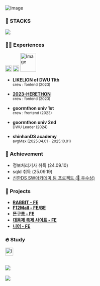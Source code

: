 
##
![Image](https://github.com/user-attachments/assets/7c8aa582-5f1b-48c9-aa28-662882c1ff8c)

<div>

### 🔨 STACKS

  <p>
    <a href="https://skillicons.dev">
      <img src="https://skillicons.dev/icons?i=css,html,js,react,ts,nextjs" />
    </a>
  </p>
  
### 🤸🏽 Experiences
<img width="20" height="20" alt="Image" src="https://github.com/user-attachments/assets/96cd4b9d-7cfe-4db4-a1e7-19c0257286ad" />
<img width="20" height="20" alt="Image" src="https://github.com/user-attachments/assets/b5f039f4-d391-40f7-ad66-49be9d959cd8" />
<img width="50" height="60" alt="Image" src="https://github.com/user-attachments/assets/d96b2584-2216-4220-abec-fcd7377b3d91" />

- **LIKELION of DWU 11th**  
<sub>crew : fontend (2023)</sub>

- **[2023-HERETHON](https://github.com/2023-HERETHON)**  
<sub>crew : fontend (2023)</sub>

- **goormthon univ 1st**  
<sub>crew : frontend (2023)</sub>
  
- **goormthon univ 2nd**  
<sub>DWU Leader (2024)</sub>

- **shinhanDS academy**  
<sub>avgMax (2025.04.01 - 2025.10.01)</sub>
<p></p>

### 🍋 Achievement

- 정보처리기사 취득 (24.09.10)
- sqld 취득 (25.09.19)
- [신한DS SW아카데미 팀 프로젝트 (🥨 우수상)](https://avgmax.shinhanacademy.co.kr/)

### 🤗 Projects
- **[RABBIT - FE](https://github.com/avgMax5/Rabbit-FE)**
- **[F12Mall - FE/BE](https://github.com/avgMax5/F12Mall)**
- **[뜬구름 - FE](https://github.com/9oormthon-univ/TEAM_4)**
- **[대동제 축제 사이트 - FE](https://github.com/qkrwngml/uniVERSE_frontend_)**
- **[니어 - FE](https://github.com/LIKELION-DWU/MUNG_NIOR2)**

### 🔥 Study
<a href="https://velog.io/@lazy_hong/posts" target="_blank"><img width="25" height="25" alt="Image" src="https://github.com/user-attachments/assets/a118006b-51ce-4fc8-8fe2-4c5f13fab045" /></a>

  <br>
  <img src="https://github-readme-stats.vercel.app/api/top-langs/?username=Minwooh&layout=compact" /><br><br>
  <img src="https://github-readme-stats.vercel.app/api?username=Minwooh&show_icons=true&theme=radical" />
  
  <!-- [![GitGarden](https://gitgarden.marshallku.dev/?user_name=Minwooh)](https://github.com/marshallku/gitgarden) -->
</div>

